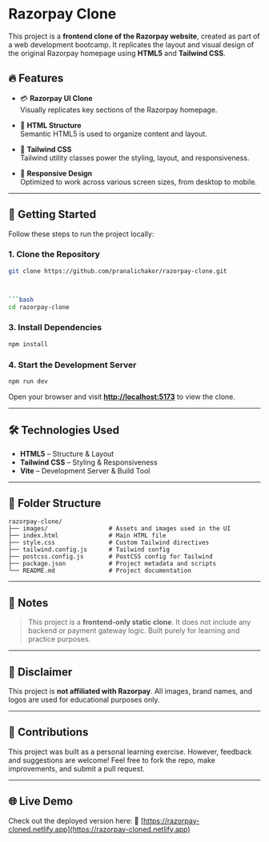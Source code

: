 # Razorpay Clone

This project is a **frontend clone of the Razorpay website**, created as part of a web development bootcamp. It replicates the layout and visual design of the original Razorpay homepage using **HTML5** and **Tailwind CSS**.

## 🔥 Features

- 💳 **Razorpay UI Clone**  
  Visually replicates key sections of the Razorpay homepage.

- 📐 **HTML Structure**  
  Semantic HTML5 is used to organize content and layout.

- 🎨 **Tailwind CSS**  
  Tailwind utility classes power the styling, layout, and responsiveness.

- 📱 **Responsive Design**  
  Optimized to work across various screen sizes, from desktop to mobile.

---

## 🚀 Getting Started

Follow these steps to run the project locally:

### 1. Clone the Repository

```bash
git clone https://github.com/pranalichakor/razorpay-clone.git



```bash
cd razorpay-clone
```

### 3. Install Dependencies

```bash
npm install
```

### 4. Start the Development Server

```bash
npm run dev
```

Open your browser and visit **[http://localhost:5173](http://localhost:5173)** to view the clone.

---

## 🛠 Technologies Used

* **HTML5** – Structure & Layout
* **Tailwind CSS** – Styling & Responsiveness
* **Vite** – Development Server & Build Tool

---

## 📁 Folder Structure

```
razorpay-clone/
├── images/                 # Assets and images used in the UI
├── index.html              # Main HTML file
├── style.css               # Custom Tailwind directives
├── tailwind.config.js      # Tailwind config
├── postcss.config.js       # PostCSS config for Tailwind
├── package.json            # Project metadata and scripts
└── README.md               # Project documentation
```

---

## 📝 Notes

> This project is a **frontend-only static clone**. It does not include any backend or payment gateway logic. Built purely for learning and practice purposes.

---

## 📌 Disclaimer

This project is **not affiliated with Razorpay**. All images, brand names, and logos are used for educational purposes only.

---

## 🤝 Contributions

This project was built as a personal learning exercise. However, feedback and suggestions are welcome! Feel free to fork the repo, make improvements, and submit a pull request.

---

## 🌐 Live Demo

Check out the deployed version here:
🔗 [https://razorpay-cloned.netlify.app](https://razorpay-cloned.netlify.app)

````


